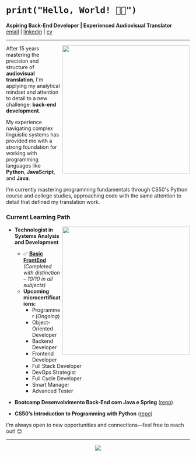 # `print("Hello, World! 🖖🏻")`

**Aspiring Back-End Developer | Experienced Audiovisual Translator**  
[email](mailto:badaro_ap@proton.me) | [linkedin](https://linkedin.com/in/apbadaro) | [cv](https://apbadaro.github.io/cv/)   

---  

<img align="right" src="https://github.com/user-attachments/assets/bf5b27b6-19a4-4fa0-9e75-e8971bc7a6f8" width="350">  


After 15 years mastering the precision and structure of **audiovisual translation**, I'm applying my analytical mindset and attention to detail to a new challenge: **back-end development**.

My experience navigating complex linguistic systems has provided me with a strong foundation for working with programming languages like **Python**, **JavaScript**, and **Java**.

I'm currently mastering programming fundamentals through CS50's Python course and college studies, approaching code with the same attention to detail that defined my translation work.  


### Current Learning Path  

<img align="right" width=350 src="https://github-readme-stats.vercel.app/api/top-langs/?username=apbadaro&theme=dracula&layout=compact">  

- **Technologist in Systems Analysis and Development**  
  - ✅ **[Basic FrontEnd](https://certificados.descomplica.com.br/graduacao/0957c74b3b2eca10b72d1744dd1d3e051b03a1a122be7150e94d3302cd3c185c)** *(Completed with distinction – 10/10 in all subjects)*  
  - **Upcoming microcertifications:**  
    - Programmer (*Ongoing*)  
    - Object-Oriented Developer  
    - Backend Developer  
    - Frontend Developer  
    - Full Stack Developer  
    - DevOps Strategist  
    - Full Cycle Developer  
    - Smart Manager  
    - Advanced Tester
   
- **Bootcamp Desenvolvimento Back-End com Java e Spring** ([repo](https://github.com/apbadaro/bootcamp-java-spring-matera))  

- **CS50’s Introduction to Programming with Python**  ([repo](https://github.com/apbadaro/cs50-python-pset-solutions))

I'm always open to new opportunities and connections—feel free to reach out! 😊  

---  

<p align="center">
  <img src="https://skillicons.dev/icons?i=apple,python,django,java,maven,spring,javascript,nodejs,git,github,vscode,idea,markdown" />
</p>
